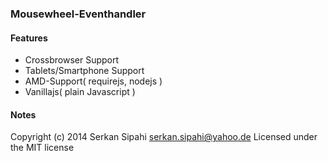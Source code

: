 ### Mousewheel-Eventhandler

#### Features
- Crossbrowser Support
- Tablets/Smartphone Support
- AMD-Support( requirejs, nodejs  )
- Vanillajs( plain Javascript )

#### Notes

Copyright (c) 2014 Serkan Sipahi <serkan.sipahi@yahoo.de>
Licensed under the MIT license
